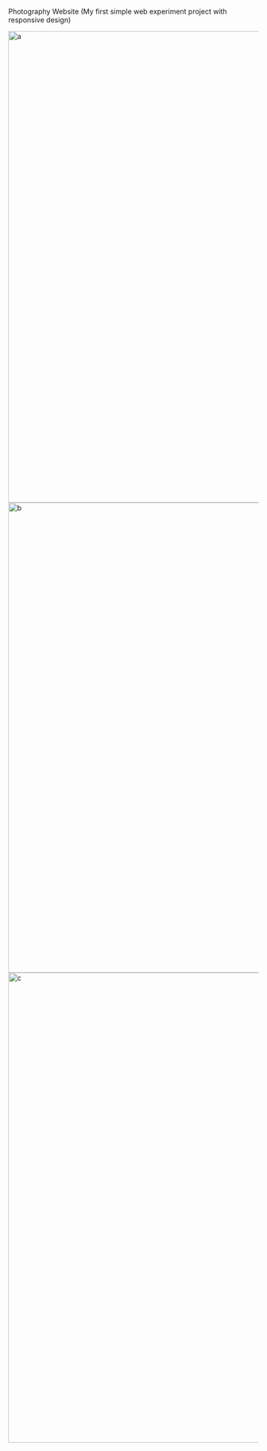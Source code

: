 Photography Website (My first simple web experiment project with responsive design)

<img width="950" alt="a" src="https://github.com/ilaydacengizhan/Simple-Responsive-Website-Project/assets/90273136/33a82c60-0035-453c-b697-4221d053f9cb">
<img width="947" alt="b" src="https://github.com/ilaydacengizhan/Simple-Responsive-Website-Project/assets/90273136/3cd57703-79d5-473c-880b-ef41c121eb51">
<img width="947" alt="c" src="https://github.com/ilaydacengizhan/Simple-Responsive-Website-Project/assets/90273136/9ff9647d-68dc-4bde-90f5-9f17c43e75be">
